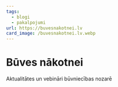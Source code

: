 ```yaml
---
tags:
  - blogi
  - pakalpojumi
url: https://buvesnakotnei.lv
card_image: /buvesnakotnei.lv.webp
---
```


# Būves nākotnei

Aktualitātes un vebināri būvniecības nozarē
